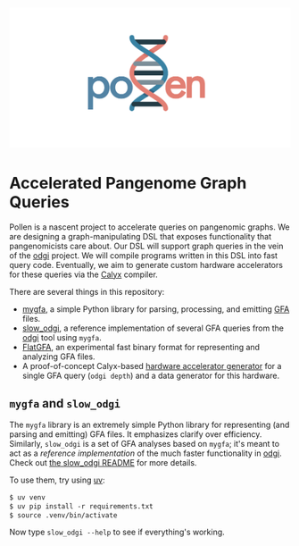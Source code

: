<h1>
<p align="center">
<img src="https://github.com/cucapra/pollen/blob/main/pollen_icon_transparent.png">
</h1>

Accelerated Pangenome Graph Queries
===================================

Pollen is a nascent project to accelerate queries on pangenomic graphs.
We are designing a graph-manipulating DSL that exposes functionality that pangenomicists care about.
Our DSL will support graph queries in the vein of the [odgi][] project.
We will compile programs written in this DSL into fast query code.
Eventually, we aim to generate custom hardware accelerators for these queries via the [Calyx][] compiler.

There are several things in this repository:

* [mygfa](./mygfa), a simple Python library for parsing, processing, and emitting [GFA][] files.
* [slow_odgi](./slow_odgi), a reference implementation of several GFA queries from the [odgi][] tool using `mygfa`.
* [FlatGFA](./polbin), an experimental fast binary format for representing and analyzing GFA files.
* A proof-of-concept Calyx-based [hardware accelerator generator](./pollen_py) for a single GFA query (`odgi depth`) and a data generator for this hardware.

[calyx]: https://calyxir.org
[odgi]: https://odgi.readthedocs.io/en/latest/
[gfa]: https://github.com/lh3/gfatools/blob/master/doc/rGFA.md#the-reference-gfa-rgfa-format


`mygfa` and `slow_odgi`
-----------------------

The `mygfa` library is an extremely simple Python library for representing (and parsing and emitting) GFA files. It emphasizes clarify over efficiency. Similarly, `slow_odgi` is a set of GFA analyses based on `mygfa`; it's meant to act as a *reference implementation* of the much faster functionality in [odgi][]. Check out [the slow_odgi README](slow_odgi/) for more details.

To use them, try using [uv][]:

    $ uv venv
    $ uv pip install -r requirements.txt
    $ source .venv/bin/activate

Now type `slow_odgi --help` to see if everything's working.

[uv]: https://github.com/astral-sh/uv
